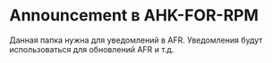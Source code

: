 # Announcement в AHK-FOR-RPM
Данная папка нужна для уведомлений в AFR. Уведомления будут использоваться для обновлений AFR и т.д.